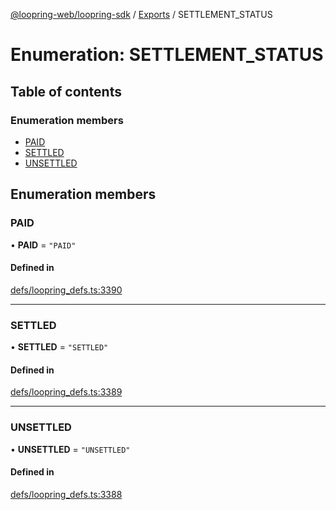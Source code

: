 [@loopring-web/loopring-sdk](../README.md) / [Exports](../modules.md) / SETTLEMENT\_STATUS

# Enumeration: SETTLEMENT\_STATUS

## Table of contents

### Enumeration members

- [PAID](SETTLEMENT_STATUS.md#paid)
- [SETTLED](SETTLEMENT_STATUS.md#settled)
- [UNSETTLED](SETTLEMENT_STATUS.md#unsettled)

## Enumeration members

### PAID

• **PAID** = `"PAID"`

#### Defined in

[defs/loopring_defs.ts:3390](https://github.com/Loopring/loopring_sdk/blob/24fdf4c/src/defs/loopring_defs.ts#L3390)

___

### SETTLED

• **SETTLED** = `"SETTLED"`

#### Defined in

[defs/loopring_defs.ts:3389](https://github.com/Loopring/loopring_sdk/blob/24fdf4c/src/defs/loopring_defs.ts#L3389)

___

### UNSETTLED

• **UNSETTLED** = `"UNSETTLED"`

#### Defined in

[defs/loopring_defs.ts:3388](https://github.com/Loopring/loopring_sdk/blob/24fdf4c/src/defs/loopring_defs.ts#L3388)
